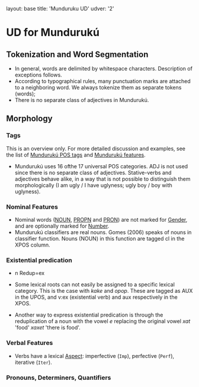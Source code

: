 layout: base
title: 'Munduruku UD'
udver: '2'

# UD for Mundurukú 

## Tokenization and Word Segmentation

* In general, words are delimited by whitespace characters. Description of exceptions follows.
* According to typographical rules, many punctuation marks are attached to a neighboring word. We always tokenize them as separate tokens (words);
* There is no separate class of adjectives in Mundurukú.



## Morphology

### Tags

This is an overview only. For more detailed discussion and examples, see the list of [Mundurukú POS tags](pos/index.html) 
and [Mundurukú features](feat/index.html).

* Mundurukú uses 16 ofthe 17 universal POS categories. ADJ is not used since there is no separate class of adjectives.
Stative-verbs and adjectives behave alike, in a way that is not possible to distinguish them morphologically 
(I am ugly / I have uglyness; ugly boy / boy with uglyness).


### Nominal Features

* Nominal words ([NOUN](), [PROPN]() and [PRON]()) are not marked for [Gender](), and are optionally marked for [Number](). 
* Mundurukú classifiers are real nouns. Gomes (2006) speaks of nouns in classifier function. Nouns (NOUN) in this function 
are tagged cl in the XPOS column. 

### Existential predication
* n Redup=ex

* Some lexical roots can not easily be assigned to a  specific lexical category. This is the case with *kake* and *opop*. 
These are tagged as AUX in the UPOS, and v:ex (existential verb) and aux respectively in the XPOS.
* Another way to express existential predication is through the reduplication of a noun with the vowel *e* replacing
the original vowel *xat* 'food' *xaxet* 'there is food'.

### Verbal Features



* Verbs have a lexical [Aspect](): imperfective (`Imp`), perfective (`Perf`), iterative (`Iter`). 




### Pronouns, Determiners, Quantifiers


